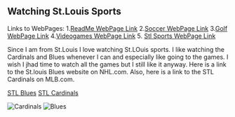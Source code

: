 ## Watching St.Louis Sports
Links to WebPages: 
1.[ReadMe WebPage Link](README.md)  2.[Soccer WebPage Link](Soccer.md)  3.[Golf WebPage Link](Golf.md)  4.[Videogames WebPage Link](Videogames.md) 5. [Stl Sports WebPage Link](Stlsports.md)

Since I am from St.Louis I love watching St.LOuis sports. I like watching the Cardinals and Blues whenever I can and especially like going to the games. I wish I jhad time to watch all the games but I still like it anyway. Here is a link to the St.louis Blues website on NHL.com. Also, here is a link to the STL Cardinals on MLB.com.

[STL Blues](https://www.nhl.com/blues)
[STL Cardinals](https://www.mlb.com/cardinals)

<html>
  <head>
    <img src="https://www.vectorkhazana.com/assets/images/products/St-Louis-Cardinals-logo.jpg" alt="Cardinals">
    <img src="https://images4.alphacoders.com/569/569556.jpg" alt="Blues">
  </head>
</html>

